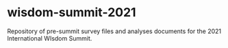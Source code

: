# wisdom-summit-2021
Repository of pre-summit survey files and analyses documents for the 2021 International WIsdom Summit. 
